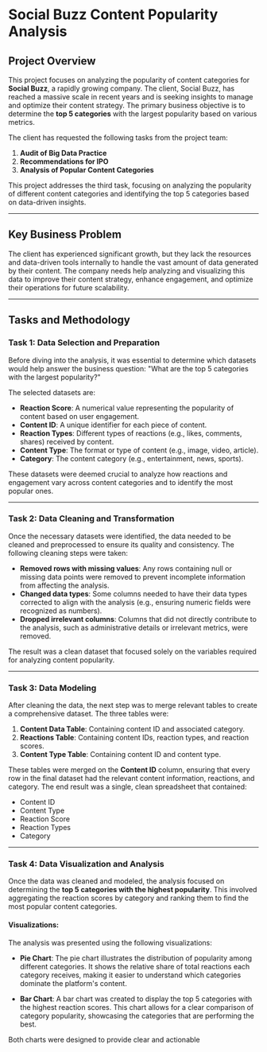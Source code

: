 # Social Buzz Content Popularity Analysis

## Project Overview

This project focuses on analyzing the popularity of content categories for **Social Buzz**, a rapidly growing company. The client, Social Buzz, has reached a massive scale in recent years and is seeking insights to manage and optimize their content strategy. The primary business objective is to determine the **top 5 categories** with the largest popularity based on various metrics.

The client has requested the following tasks from the project team:

1. **Audit of Big Data Practice**
2. **Recommendations for IPO**
3. **Analysis of Popular Content Categories**

This project addresses the third task, focusing on analyzing the popularity of different content categories and identifying the top 5 categories based on data-driven insights.

---

## Key Business Problem

The client has experienced significant growth, but they lack the resources and data-driven tools internally to handle the vast amount of data generated by their content. The company needs help analyzing and visualizing this data to improve their content strategy, enhance engagement, and optimize their operations for future scalability.

---

## Tasks and Methodology

### Task 1: **Data Selection and Preparation**

Before diving into the analysis, it was essential to determine which datasets would help answer the business question: "What are the top 5 categories with the largest popularity?"

The selected datasets are:
- **Reaction Score**: A numerical value representing the popularity of content based on user engagement.
- **Content ID**: A unique identifier for each piece of content.
- **Reaction Types**: Different types of reactions (e.g., likes, comments, shares) received by content.
- **Content Type**: The format or type of content (e.g., image, video, article).
- **Category**: The content category (e.g., entertainment, news, sports).

These datasets were deemed crucial to analyze how reactions and engagement vary across content categories and to identify the most popular ones.

---

### Task 2: **Data Cleaning and Transformation**

Once the necessary datasets were identified, the data needed to be cleaned and preprocessed to ensure its quality and consistency. The following cleaning steps were taken:

- **Removed rows with missing values**: Any rows containing null or missing data points were removed to prevent incomplete information from affecting the analysis.
- **Changed data types**: Some columns needed to have their data types corrected to align with the analysis (e.g., ensuring numeric fields were recognized as numbers).
- **Dropped irrelevant columns**: Columns that did not directly contribute to the analysis, such as administrative details or irrelevant metrics, were removed.

The result was a clean dataset that focused solely on the variables required for analyzing content popularity.

---

### Task 3: **Data Modeling**

After cleaning the data, the next step was to merge relevant tables to create a comprehensive dataset. The three tables were:

1. **Content Data Table**: Containing content ID and associated category.
2. **Reactions Table**: Containing content IDs, reaction types, and reaction scores.
3. **Content Type Table**: Containing content ID and content type.

These tables were merged on the **Content ID** column, ensuring that every row in the final dataset had the relevant content information, reactions, and category. The end result was a single, clean spreadsheet that contained:

- Content ID
- Content Type
- Reaction Score
- Reaction Types
- Category

---

### Task 4: **Data Visualization and Analysis**

Once the data was cleaned and modeled, the analysis focused on determining the **top 5 categories with the highest popularity**. This involved aggregating the reaction scores by category and ranking them to find the most popular content categories.

#### Visualizations:

The analysis was presented using the following visualizations:

- **Pie Chart**: The pie chart illustrates the distribution of popularity among different categories. It shows the relative share of total reactions each category receives, making it easier to understand which categories dominate the platform's content.
  
- **Bar Chart**: A bar chart was created to display the top 5 categories with the highest reaction scores. This chart allows for a clear comparison of category popularity, showcasing the categories that are performing the best.

Both charts were designed to provide clear and actionable 
